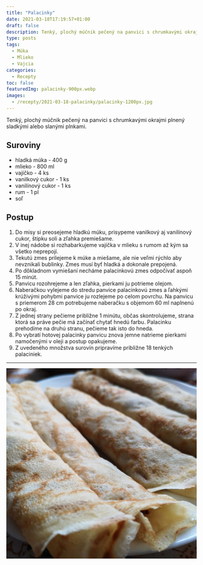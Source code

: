 ```yaml
---
title: "Palacinky"
date: 2021-03-18T17:19:57+01:00
draft: false
description: Tenký, plochý múčnik pečený na panvici s chrumkavými okrajmi plnený sladkými alebo slanými plnkami.
type: posts
tags:
  - Múka
  - Mlieko
  - Vajcia
categories:
  - Recepty
toc: false
featuredImg: palacinky-900px.webp
images:
  - /recepty/2021-03-18-palacinky/palacinky-1200px.jpg
---
```


Tenký, plochý múčnik pečený na panvici s chrumkavými okrajmi plnený sladkými alebo slanými plnkami.

## Suroviny

- hladká múka - 400 g
- mlieko - 800 ml
- vajíčko - 4 ks
- vanilkový cukor - 1 ks
- vanilínový cukor - 1 ks
- rum - 1 pl
- soľ

## Postup

1. Do misy si preosejeme hladkú múku, prisypeme vanilkový aj vanilínový cukor, štipku soli a zľahka premiešame.
2. V inej nádobe si rozhabarkujeme vajíčka v mlieku s rumom až kým sa všetko neprepojí.
3. Tekutú zmes prilejeme k múke a miešame, ale nie veľmi rýchlo aby nevznikali bublinky. Zmes musí byť hladká a dokonale prepojená.
4. Po dôkladnom vymiešaní necháme palacinkovú zmes odpočívať aspoň 15 minút.
5. Panvicu rozohrejeme a len zľahka, pierkami ju potrieme olejom.
6. Naberačkou vylejeme do stredu panvice palacinkovú zmes a ľahkými krúživými pohybmi panvice ju rozlejeme po celom povrchu. Na panvicu s priemerom 28 cm potrebujeme naberačku s objemom 60 ml naplnenú po okraj.
7. Z jednej strany pečieme približne 1 minútu, občas skontrolujeme, strana ktorá sa práve pečie má začínať chytať hnedú farbu. Palacinku prehodíme na druhú stranu, pečieme tak isto do hneda.
8. Po vybratí hotovej palacinky panvicu znova jemne natrieme pierkami namočenými v oleji a postup opakujeme.
9. Z uvedeného množstva surovín pripravíme približne 18 tenkých palaciniek.

---

![Palacinky](palacinky-1200px.jpg "Palacinky (autor: zwieratko, 2021)")
